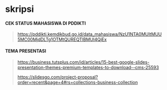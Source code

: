# skripsi

#### CEK STATUS MAHASISWA DI PDDIKTI
> https://pddikti.kemdikbud.go.id/data_mahasiswa/NzU1NTA0MUItMUU5MC00MjdDLTg1OTMtQUREQTlBMUI4QjEx

#### TEMA PRESENTASI
> https://business.tutsplus.com/id/articles/15-best-google-slides-presentation-themes-premium-templates-to-download--cms-25593
>
> https://slidesgo.com/project-proposal?order=recent&page=4#rs=collections-business-collection
